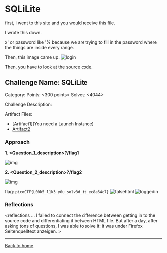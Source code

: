 # SQLiLite 

first, i went to this site and you would receive this file. 

I wrote this down. 

x' or password like '% 
because we are trying to fill in the password where the things are inside every range. 


Then, this image came up. 
![login](https://user-images.githubusercontent.com/78131082/163722256-798ac50d-2a7c-4a50-8502-7a7712b60f34.jpeg)
  
Then, you have to look at the source code. 

## Challenge Name: SQLiLite
Category: <Web Exploitation>
Points: <300 points>
Solves: <4044>

Challenge Description: 
<Can you login to this website>

Artifact Files:
* [Artifact1](You need a Launch Instance)
* [Artifact2](a)

### Approach

**1. <Question_1_description>?/flag1**

![img](<image_link>)

**2. <Question_2_description>?/flag2**

![img](<image_link>)

flag: ```picoCTF{L00k5_l1k3_y0u_solv3d_it_ec8a64c7}```
![falsehtml](https://user-images.githubusercontent.com/78131082/163722258-44ded83c-7509-4a83-a3f9-5a9c41f4528a.jpeg)
![loggedin](https://user-images.githubusercontent.com/78131082/163722260-bd651c5a-4f46-4945-affd-532815e5e56e.jpg)

### Reflections
<reflections ... I failed to connect the difference between getting in to the source code and differentiating it between HTML file. But after a day, after asking tons of questions, I was able to solve it: it was under Firefox Seitenquelltext anzeigen. >
  

---
[Back to home](<link>)



